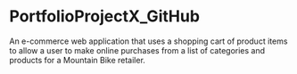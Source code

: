 # PortfolioProjectX_GitHub
An e-commerce web application that uses a shopping cart of product items to allow a user to make online purchases from a list of categories and products for a Mountain Bike retailer.

